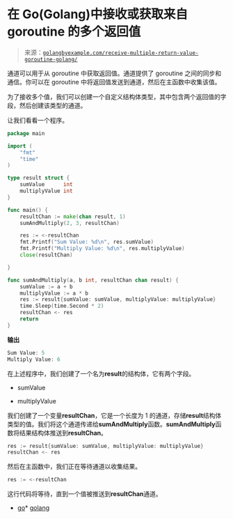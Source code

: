 <!--yml

分类：未分类

日期：2024-10-13 06:23:12

-->

# 在 Go(Golang)中接收或获取来自 goroutine 的多个返回值

> 来源：[`golangbyexample.com/receive-multiple-return-value-goroutine-golang/`](https://golangbyexample.com/receive-multiple-return-value-goroutine-golang/)

通道可以用于从 goroutine 中获取返回值。通道提供了 goroutine 之间的同步和通信。你可以在 goroutine 中将返回值发送到通道，然后在主函数中收集该值。

为了接收多个值，我们可以创建一个自定义结构体类型，其中包含两个返回值的字段，然后创建该类型的通道。

让我们看看一个程序。

```go
package main

import (
	"fmt"
	"time"
)

type result struct {
	sumValue      int
	multiplyValue int
}

func main() {
	resultChan := make(chan result, 1)
	sumAndMultiply(2, 3, resultChan)

	res := <-resultChan
	fmt.Printf("Sum Value: %d\n", res.sumValue)
	fmt.Printf("Multiply Value: %d\n", res.multiplyValue)
	close(resultChan)

}

func sumAndMultiply(a, b int, resultChan chan result) {
	sumValue := a + b
	multiplyValue := a * b
	res := result{sumValue: sumValue, multiplyValue: multiplyValue}
	time.Sleep(time.Second * 2)
	resultChan <- res
	return
}
```

**输出**

```go
Sum Value: 5
Multiply Value: 6
```

在上述程序中，我们创建了一个名为**result**的结构体，它有两个字段。

+   sumValue

+   multiplyValue

我们创建了一个变量**resultChan**，它是一个长度为 1 的通道，存储**result**结构体类型的值。我们将这个通道传递给**sumAndMultiply**函数。**sumAndMultiply**函数将结果结构体推送到**resultChan**。

```go
res := result{sumValue: sumValue, multiplyValue: multiplyValue}
resultChan <- res
```

然后在主函数中，我们正在等待通道以收集结果。

```go
res := <-resultChan
```

这行代码将等待，直到一个值被推送到**resultChan**通道。

+   [go](https://golangbyexample.com/tag/go/)*   [golang](https://golangbyexample.com/tag/golang/)
